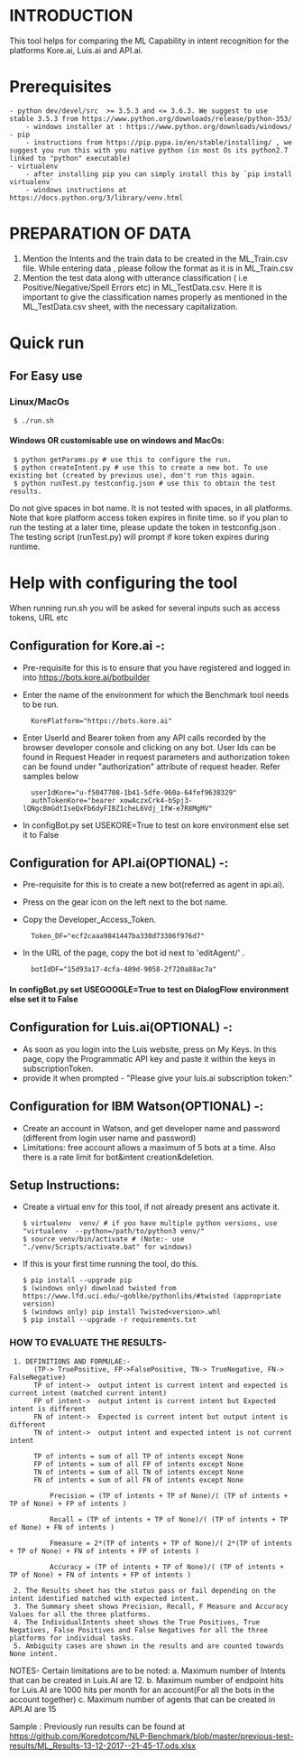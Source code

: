 # INTRODUCTION

This tool helps for comparing the ML Capability in intent recognition for the platforms Kore.ai, Luis.ai and API.ai.

# Prerequisites
    - python dev/devel/src  >= 3.5.3 and <= 3.6.3. We suggest to use stable 3.5.3 from https://www.python.org/downloads/release/python-353/ 
        - windows installer at : https://www.python.org/downloads/windows/
    - pip 
    	- instructions from https://pip.pypa.io/en/stable/installing/ , we suggest you run this with you native python (in most Os its python2.7 linked to "python" executable)
    - virtualenv
    	- after installing pip you can simply install this by `pip install virtualenv`
        - windows instructions at https://docs.python.org/3/library/venv.html

# PREPARATION OF DATA
1. Mention the Intents and the train data to be created in the ML_Train.csv file. While entering data , please follow the format as it is in ML_Train.csv
2. Mention the test data along with utterance classification ( i.e Positive/Negative/Spell Errors etc) in ML_TestData.csv. Here it is important to give the classification names properly as mentioned in the ML_TestData.csv sheet, with the necessary capitalization.

# Quick run

## For Easy use 
### Linux/MacOs 
     
	 $ ./run.sh
	 

#### Windows OR customisable use on windows and MacOs:
	 $ python getParams.py # use this to configure the run.
	 $ python createIntent.py # use this to create a new bot. To use existing bot (created by previous use), don't run this again.
	 $ python runTest.py testconfig.json # use this to obtain the test results.
	 

Do not give spaces in bot name. It is not tested with spaces, in all platforms.
Note that kore platform access token expires in finite time. so if you plan to run the testing at a later time, please update the token in testconfig.json . The testing script (runTest.py) will prompt if kore token expires during runtime.


# Help with configuring the tool

When running run.sh you will be asked for several inputs such as access tokens, URL etc

## Configuration for Kore.ai -:
* Pre-requisite for this is to ensure that you have registered and logged in into https://bots.kore.ai/botbuilder 
* Enter the name of the environment for which the Benchmark tool needs to be run.

		KorePlatform="https://bots.kore.ai"

* Enter UserId and Bearer token from any API calls recorded by the browser developer console and clicking on any bot. User Ids can be found in Request Header in request parameters and authorization token can be found under "authorization" attribute of request header. Refer samples below 

		userIdKore="u-f5047708-1b41-5dfe-960a-64fef9638329"
		authTokenKore="bearer xowAczxCrk4-bSpj3-lQNgcBmGdtIseQxFb6dyFIBZ1cheL6Vdj_1fW-e7R8MgMV"
* In configBot.py set USEKORE=True to test on kore environment else set it to False

## Configuration for API.ai(OPTIONAL) -:

* Pre-requisite for this is to create a new bot(referred as agent in api.ai). 
* Press on the gear icon on the left next to the bot name.
* Copy the Developer_Access_Token.

		Token_DF="ecf2caaa9841447ba330d73306f976d7"

* In the URL of the page, copy the bot id next to 'editAgent/' .

		botIdDF="15d93a17-4cfa-489d-9058-2f720a88ac7a"

#### In configBot.py set USEGOOGLE=True to test on DialogFlow environment else set it to False


## Configuration for Luis.ai(OPTIONAL) -:

* As soon as you login into the Luis website, press on My Keys. In this page, copy the Programmatic API key and paste it within the keys in subscriptionToken. 
* provide it when prompted - "Please give your luis.ai subscription token:"

## Configuration for IBM Watson(OPTIONAL) -:

* Create an account in Watson, and get developer name and password (different from login user name and password)
* Limitations: free account allows a maximum of 5 bots at a time. Also there is a rate limit for bot&intent creation&deletion.

## Setup Instructions:

* Create a virtual env for this tool, if not already present ans activate it.
	```
	$ virtualenv  venv/ # if you have multiple python versions, use "virtualenv  --python=/path/to/python3 venv/"
	$ source venv/bin/activate # (Note:- use "./venv/Scripts/activate.bat" for windows)
	```
* If this is your first time running the tool, do this.
     ```
	 $ pip install --upgrade pip
     $ (windows only) download twisted from https://www.lfd.uci.edu/~gohlke/pythonlibs/#twisted (appropriate version)
     $ (windows only) pip install Twisted<version>.whl
     $ pip install --upgrade -r requirements.txt
	 ```


### HOW TO EVALUATE THE RESULTS-
     1. DEFINITIONS AND FORMULAE:-
          (TP-> TruePositive, FP->FalsePositive, TN-> TrueNegative, FN-> FalseNegative)
          TP of intent->  output intent is current intent and expected is current intent (matched current intent)
          FP of intent->  output intent is current intent but Expected intent is different
          FN of intent->  Expected is current intent but output intent is different
          TN of intent->  output intent and expected intent is not current intent

          TP of intents = sum of all TP of intents except None
          FP of intents = sum of all FP of intents except None
          TN of intents = sum of all TN of intents except None
          FN of intents = sum of all FN of intents except None


```
          Precision = (TP of intents + TP of None)/( (TP of intents + TP of None) + FP of intents )

          Recall = (TP of intents + TP of None)/( (TP of intents + TP of None) + FN of intents )

          Fmeasure = 2*(TP of intents + TP of None)/( 2*(TP of intents + TP of None) + FN of intents + FP of intents )

          Accuracy = (TP of intents + TP of None)/( (TP of intents + TP of None) + FN of intents + FP of intents )
```
     2. The Results sheet has the status pass or fail depending on the intent identified matched with expected intent.
     3. The Summary sheet shows Precision, Recall, F Measure and Accuracy Values for all the three platforms.
     4. The IndividualIntents sheet shows the True Positives, True Negatives, False Positives and False Negatives for all the three platforms for individual tasks.
     5. Ambiguity cases are shown in the results and are counted towards None intent.

NOTES- Certain limitations are to be noted:
	a. Maximum number of Intents that can be created in Luis.AI are 12.
	b. Maximum number of endpoint hits for Luis.AI are 1000 hits per month for an account(For all the bots in the account together)
	c. Maximum number of agents that can be created in API.AI are 15


Sample : Previously run results can be found at https://github.com/Koredotcom/NLP-Benchmark/blob/master/previous-test-results/ML_Results-13-12-2017--21-45-17.ods.xlsx
